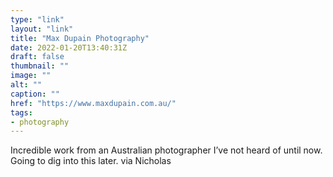 ```yaml
---
type: "link"
layout: "link"
title: "Max Dupain Photography"
date: 2022-01-20T13:40:31Z
draft: false
thumbnail: ""
image: ""
alt: ""
caption: ""
href: "https://www.maxdupain.com.au/"
tags:
- photography
---
```


Incredible work from an Australian photographer I’ve not heard of until now. Going to dig into this later. via Nicholas
